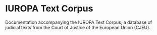 # IUROPA Text Corpus

Documentation accompanying the IUROPA Text Corpus, a database of judicial texts from the Court of Justice of the European Union (CJEU).

